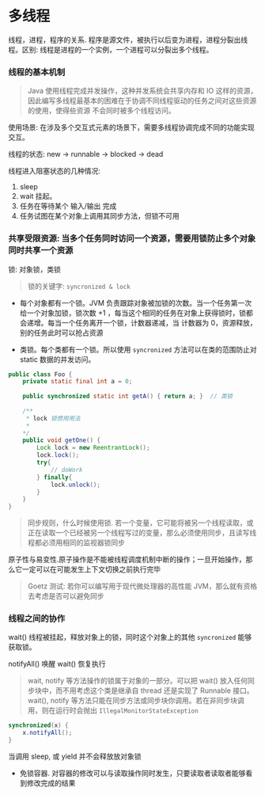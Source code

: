 # 多线程

线程，进程，程序的关系. 程序是源文件，被执行以后变为进程，进程分裂出线程。区别: 线程是进程的一个实例，一个进程可以分裂出多个线程。

### 线程的基本机制

> Java 使用线程完成并发操作，这种并发系统会共享内存和 IO 这样的资源，因此编写多线程最基本的困难在于协调不同线程驱动的任务之间对这些资源的使用，使得些资源
  不会同时被多个线程访问。

使用场景: 在涉及多个交互式元素的场景下，需要多线程协调完成不同的功能实现交互。
  
线程的状态: new -> runnable -> blocked -> dead 

线程进入阻塞状态的几种情况:
1. sleep
2. wait 挂起。
3. 任务在等待某个 输入/输出 完成
4. 任务试图在某个对象上调用其同步方法，但锁不可用


###  共享受限资源: 当多个任务同时访问一个资源，需要用锁防止多个对象同时共享一个资源

锁: 对象锁，类锁
> 锁的关键字: `syncronized & lock`

* 每个对象都有一个锁。JVM 负责跟踪对象被加锁的次数。当一个任务第一次给一个对象加锁，锁次数 +1 ，每当这个相同的任务在对象上获得锁时，锁都会递增。每当一个任务离开一个锁，计数器递减，当
计数器为 0，资源释放，别的任务此时可以抢占资源

* 类锁。每个类都有一个锁。所以使用 `syncronized` 方法可以在类的范围防止对 static 数据的并发访问。
```java
public class Foo {
    private static final int a = 0;
    
    public synchronized static int getA() { return a; }  // 类锁
    
    /**
     * lock 锁惯用用法
     *   
    */
    public void getOne() {
        Lock lock = new ReentrantLock();
        lock.lock();
        try{
            // doWork
        } finally{
            lock.unlock();
        }
    }
}
```

> 同步规则，什么时候使用锁. 若一个变量，它可能将被另一个线程读取，或正在读取一个已经被另一个线程写过的变量，那么必须使用同步，且读写线程都必须用相同的监视器锁同步

原子性与易变性.原子操作是不能被线程调度机制中断的操作；一旦开始操作，那么它一定可以在可能发生上下文切换之前执行完毕

> Goetz 测试: 若你可以编写用于现代微处理器的高性能 JVM，那么就有资格去考虑是否可以避免同步

### 线程之间的协作

wait() 线程被挂起，释放对象上的锁，同时这个对象上的其他 `syncronized` 能够获取锁。

notifyAll() 唤醒 wait() 恢复执行

> wait, notify 等方法操作的锁属于对象的一部分。可以把 wait() 放入任何同步块中，而不用考虑这个类是继承自 thread 还是实现了 Runnable 接口。
  wait(), notify 等方法只能在同步方法或同步块你调用。若在非同步块调用，则在运行时会抛出 `IllegalMonitorStateException`
 
```java
synchronized(x) {
    x.notifyAll();
}
``` 

当调用 sleep, 或 yield 并不会释放放对象锁 

* 免锁容器. 对容器的修改可以与读取操作同时发生，只要读取者读取者能够看到修改完成的结果

